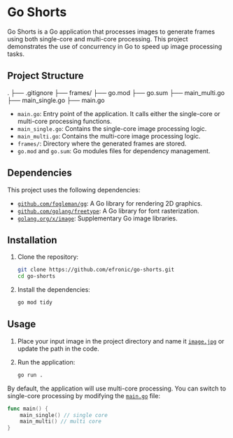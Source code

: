 # Go Shorts

Go Shorts is a Go application that processes images to generate frames using both single-core and multi-core processing. This project demonstrates the use of concurrency in Go to speed up image processing tasks.

## Project Structure
. ├── .gitignore ├── frames/ ├── go.mod ├── go.sum ├── main_multi.go ├── main_single.go ├── main.go

- `main.go`: Entry point of the application. It calls either the single-core or multi-core processing functions.
- `main_single.go`: Contains the single-core image processing logic.
- `main_multi.go`: Contains the multi-core image processing logic.
- `frames/`: Directory where the generated frames are stored.
- `go.mod` and `go.sum`: Go modules files for dependency management.

## Dependencies

This project uses the following dependencies:

- [`github.com/fogleman/gg`](https://github.com/fogleman/gg): A Go library for rendering 2D graphics.
- [`github.com/golang/freetype`](https://github.com/golang/freetype): A Go library for font rasterization.
- [`golang.org/x/image`](https://pkg.go.dev/golang.org/x/image): Supplementary Go image libraries.

## Installation

1. Clone the repository:
    ```sh
    git clone https://github.com/efronic/go-shorts.git
    cd go-shorts
    ```

2. Install the dependencies:
    ```sh
    go mod tidy
    ```

## Usage

1. Place your input image in the project directory and name it [`image.jpg`](./image.jpg) or update the path in the code.

2. Run the application:
    ```sh
    go run .
    ```

By default, the application will use multi-core processing. You can switch to single-core processing by modifying the [`main.go`](./main.go) file:

```go
func main() {
    main_single() // single core
    main_multi() // multi core
}